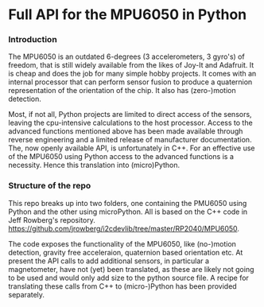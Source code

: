 # Full API for the MPU6050 in Python

### Introduction

The MPU6050 is an outdated 6-degrees (3 accelerometers, 3 gyro's) of freedom, that is still widely available from the likes of Joy-It and Adafruit. It is cheap and does the job for many simple hobby projects. It comes with an internal processor that can perform sensor fusion to produce  a quaternion representation of the orientation of the chip. It also has (zero-)motion detection.  

Most, if not all, Python projects are limited to direct access of the sensors, leaving the cpu-intensive calculations to the host processor.  Access to the advanced functions mentioned above has been made available through reverse engineering and a limited release of manufacturer documentation. The, now openly available API, is unfortunately in C++. For an effective use of the MPU6050 using Python access to the advanced functions is a necessity. Hence this translation into (micro)Python.



### Structure of the repo

This repo breaks up into two folders, one containing the PMU6050 using Python and the other using microPython. All is based on the C++ code in Jeff Rowberg's repository. https://github.com/jrowberg/i2cdevlib/tree/master/RP2040/MPU6050.  

The code exposes the functionality of the MPU6050, like (no-)motion detection, gravity free acceleraion, quaternion based orientation etc. At present the API calls to add additional sensors, in particular a magnetometer, have not (yet) been translated, as these are likely not going to be used and would only add size to the python source file. A recipe for translating these calls from C++ to (micro-)Python has been provided separately. 


